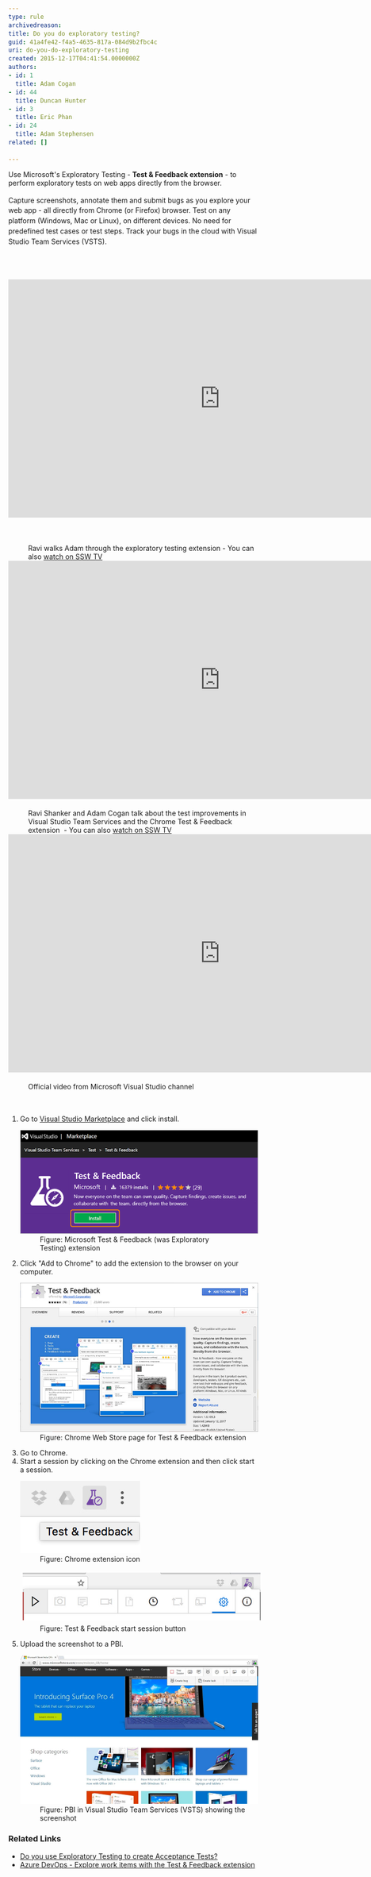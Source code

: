 ```yaml
---
type: rule
archivedreason: 
title: Do you do exploratory testing?
guid: 41a4fe42-f4a5-4635-817a-084d9b2fbc4c
uri: do-you-do-exploratory-testing
created: 2015-12-17T04:41:54.0000000Z
authors:
- id: 1
  title: Adam Cogan
- id: 44
  title: Duncan Hunter
- id: 3
  title: Eric Phan
- id: 24
  title: Adam Stephensen
related: []

---
```



​Use Microsoft's Exploratory Testing - <b>Test & Feedback extension</b> - to perform exploratory tests on web apps directly from the browser.<br><br><span style="line-height:20.8px;"> Capture screenshots, annotate them and submit bugs as you explore your web app - all directly from Chrome (or Firefox) browser. Test on any platform (Windows, Mac or Linux), on different devices. No need for predefined test cases or test steps. Track your bugs in the cloud with Visual Studio Team Services (VSTS).</span><br>
<br><excerpt class='endintro'></excerpt><br>
<div> ​​ 
   <div class="ms-rtestate-read ms-rte-embedcode ms-rte-embedil ms-rtestate-notify s4-wpActive" unselectable="on"> 
      <iframe width="853" height="480" src="https://www.youtube.com/embed/J_fmWxl1zUQ?rel=0" frameborder="0"></iframe> </div> 
   <span style="color:#555555;font-size:0.9rem;font-weight:bold;line-height:2.1rem;">
      <br></span></div><dd class="ssw15-rteElement-FigureNormal"> Ravi walks Adam through the exploratory testing extension - You can also 
   <a href="http://tv.ssw.com/6664/exploratory-testing-extension-for-visual-studio-adam-cogans-interview-with-ravi-shanker" target="_blank">watch on SSW TV</a>​<br></dd><div><div class="ms-rtestate-read ms-rte-embedcode ms-rte-embedil ms-rtestate-notify"> 
      <iframe width="853" height="480" src="https://www.youtube.com/embed/G5tTF0sjyTg?rel=0" frameborder="0"></iframe> </div><dd class="ssw15-rteElement-FigureNormal"> Ravi Shanker and Adam Cogan talk about the test improvements in Visual Studio Team Services and the Chrome Test & Feedback​ extension  - You can also 
      <a href="https://tv.ssw.com/6873/vs-test-feedback-chrome-extension-with-product-owner-ravi-shanker-microsoft-seattle-2017" target="_blank">watch on SSW TV</a>​<br></dd></div><div><div class="ms-rtestate-read ms-rte-embedcode ms-rte-embedil ms-rtestate-notify s4-wpActive"> 
      <iframe width="853" height="480" src="https://www.youtube.com/embed/VSACs4QRnuI" frameborder="0"></iframe> </div><dd class="ssw15-rteElement-FigureNormal"> Official video from Microsoft Visual Studio channel</dd></div> ​ 
<div>
   <strong> 
      <br></strong></div><ol><li>Go to <a href="https://marketplace.visualstudio.com/items?itemName=ms.vss-exploratorytesting-web">Visual Studio Marketplace</a> and click install. 
      <dl class="image"><dt> 
            <img src="exploratory-test-extension-install.png" alt="exploratory-test-extension-install.png" /> 
            <br> 
         </dt><dd>Figure: Microsoft Test & Feedback ​(was Exploratory Testing) extension </dd></dl></li><li>Click "Add to Chrome" to add the extension to the browser on your computer. 
      <dl class="image"><dt> 
            <img src="exploratory-test-extension-add.png" alt="exploratory-test-extension-add.png" /> 
         </dt><dd> Figure: Chrome Web Store page for Test & Feedback extension</dd></dl></li><li>Go to Chrome.</li><li>Start a session by clicking on the Chrome extension and then click start a session. 
      <dl class="image"><dt> 
            <img src="exploratory-test-extension-icon.png" alt="exploratory-test-extension-icon.png" style="margin:0px;" /> 
         </dt><dd>Figure: Chrome extension icon</dd></dl><dl class="image"><dt> 
            <img src="exploratory-test-extension-start.png" alt="exploratory-test-extension-start.png" style="margin:5px;" />
            <br>
         </dt><dd>Figure: Test & Feedback start session button</dd></dl></li><li>Upload the screenshot to a PBI. 
      <p></p><dl class="image"><dt> 
            <img src="pbi-screenshot.jpg" alt="pbi-screenshot.jpg" style="width:750px;" /> 
         </dt><dd>Figure: PBI in Visual Studio Team Services (VSTS) showing the screenshot<br></dd></dl></li></ol><h3>​Related Links<br></h3><ul><li> 
      <a href="/_layouts/15/FIXUPREDIRECT.ASPX?WebId=3dfc0e07-e23a-4cbb-aac2-e778b71166a2&TermSetId=07da3ddf-0924-4cd2-a6d4-a4809ae20160&TermId=eaa11776-38b4-4178-87ec-2e9aabe3f76e">Do you use Exploratory Testing to create Acceptance Tests?​</a><br></li><li> 
      <a href="https://docs.microsoft.com/en-us/azure/devops/test/explore-workitems-exploratory-testing">Azure DevOps - Explore work items with the Test & Feedback extension​</a>​<br></li></ul>



